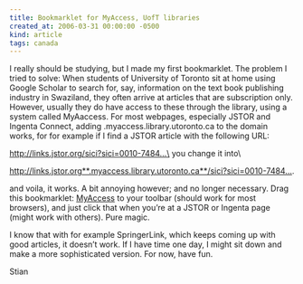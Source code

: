 ```yaml
---
title: Bookmarklet for MyAccess, UofT libraries
created_at: 2006-03-31 00:00:00 -0500
kind: article
tags: canada
---
```


I really should be studying, but I made my first bookmarklet. The
problem I tried to solve: When students of University of Toronto sit at
home using Google Scholar to search for, say, information on the text
book publishing industry in Swaziland, they often arrive at articles
that are subscription only. However, usually they do have access to
these through the library, using a system called MyAaccess. For most
webpages, especially JSTOR and Ingenta Connect, adding
.myaccess.library.utoronto.ca to the domain works, for for example if I
find a JSTOR article with the following URL:

http://links.jstor.org/sici?sici=0010-7484…\
 you change it into\

http://links.jstor.org**.myaccess.library.utoronto.ca**/sici?sici=0010-7484….

and voila, it works. A bit annoying however; and no longer necessary.
Drag this bookmarklet:
[MyAccess](javascript:c=document.location.href;a=c.split('/');document.location='http://'+a[2]+'.myaccess.library.utoronto.ca'+c.substring(a[2].length+7,c.length);)
to your toolbar (should work for most browsers), and just click that
when you’re at a JSTOR or Ingenta page (might work with others). Pure
magic.

I know that with for example SpringerLink, which keeps coming up with
good articles, it doesn’t work. If I have time one day, I might sit down
and make a more sophisticated version. For now, have fun.

Stian
